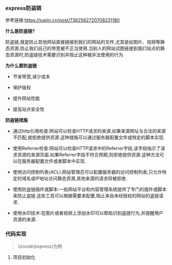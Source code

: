 ### express防盗链

参考链接:https://juejin.cn/post/7362562720708231180

**什么是防盗链?**

防盗链,就是防止其他网站直接链接到我们的网站的文件,尤其是如图片、视频等静态资源,防止我们自己的带宽被不正当使用.当别人的网站试图链接到我们站点的静态资源时,防盗链技术需要识别并阻止这种被非法使用的行为.

**为什么要防盗链**

- 节省带宽,减少成本

- 保护版权

- 提升网站性能

- 提高站点安全性

**防盗链措施**

- 通过http引用检查:网站可以检查HTTP请求的来源,如果来源网址与合法的来源不匹配,就拒绝提供资源.这种措施可以通过服务器配置文件或特定的脚本实现.

- 使用Referrer检查:网站可以检查HTTP请求中的Referrer字段,该字段指示了请求资源的来源页面.如果Referrer字段不符合预期,则拒绝提供资源.这种方法可以在服务器配置文件或者脚本中实现.

- 使用访问控制列表(ACL):网站管理员可以配置服务器的访问控制列表,只允许特定的域名或IP地址访问静态资源,其他来源的请求将被拒绝.

- 使用防盗链插件或脚本:一些网站平台和内容管理系统提供了专门的插件或脚本来防止盗链.这些工具可以根据需要来配置,阻止来自未经授权的网站的盗链请求.

- 使用水印技术:在图片或者视频上添加水印可以帮助识别盗链行为,并提醒用户资源的来源.

### 代码实现

> 以node(express)为例

1. 项目初始化

